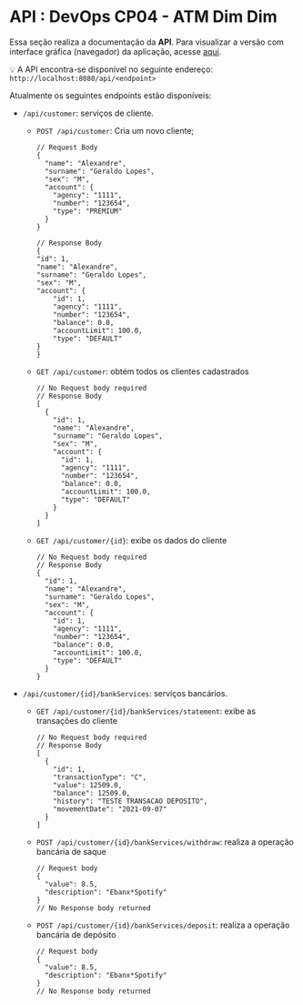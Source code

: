 # API : DevOps CP04 - ATM Dim Dim

Essa seção realiza a documentação da **API**. Para visualizar a versão com interface gráfica (navegador) da aplicação, acesse [aqui](../README).

&#x1F4A1; A API encontra-se disponível no seguinte endereço: `http://localhost:8080/api/<endpoint>`

Atualmente os seguintes endpoints estão disponíveis:

- `/api/customer`: serviços de cliente.

  - `POST /api/customer`: Cria um novo cliente;

    ```jsonc
    // Request Body
    {
      "name": "Alexandre",
      "surname": "Geraldo Lopes",
      "sex": "M",
      "account": {
        "agency": "1111",
        "number": "123654",
        "type": "PREMIUM"
      }
    }

    // Response Body
    {
    "id": 1,
    "name": "Alexandre",
    "surname": "Geraldo Lopes",
    "sex": "M",
    "account": {
        "id": 1,
        "agency": "1111",
        "number": "123654",
        "balance": 0.0,
        "accountLimit": 100.0,
        "type": "DEFAULT"
    }
    }
    ```

  - `GET /api/customer`: obtém todos os clientes cadastrados

    ```jsonc
    // No Request body required
    // Response Body
    [
      {
        "id": 1,
        "name": "Alexandre",
        "surname": "Geraldo Lopes",
        "sex": "M",
        "account": {
          "id": 1,
          "agency": "1111",
          "number": "123654",
          "balance": 0.0,
          "accountLimit": 100.0,
          "type": "DEFAULT"
        }
      }
    ]
    ```

  - `GET /api/customer/{id}`: exibe os dados do cliente

    ```jsonc
    // No Request body required
    // Response Body
    {
      "id": 1,
      "name": "Alexandre",
      "surname": "Geraldo Lopes",
      "sex": "M",
      "account": {
        "id": 1,
        "agency": "1111",
        "number": "123654",
        "balance": 0.0,
        "accountLimit": 100.0,
        "type": "DEFAULT"
      }
    }
    ```

- `/api/customer/{id}/bankServices`: serviços bancários.

  - `GET /api/customer/{id}/bankServices/statement`: exibe as transações do cliente

    ```jsonc
    // No Request body required
    // Response Body
    [
      {
        "id": 1,
        "transactionType": "C",
        "value": 12509.0,
        "balance": 12509.0,
        "history": "TESTE TRANSACAO DEPOSITO",
        "movementDate": "2021-09-07"
      }
    ]
    ```

  - `POST /api/customer/{id}/bankServices/withdraw`: realiza a operação bancária de saque

    ```jsonc
    // Request body
    {
      "value": 8.5,
      "description": "Ebanx*Spotify"
    }
    // No Response body returned
    ```

  - `POST /api/customer/{id}/bankServices/deposit`: realiza a operação bancária de depósito
    ```jsonc
    // Request body
    {
      "value": 8.5,
      "description": "Ebanx*Spotify"
    }
    // No Response body returned
    ```
